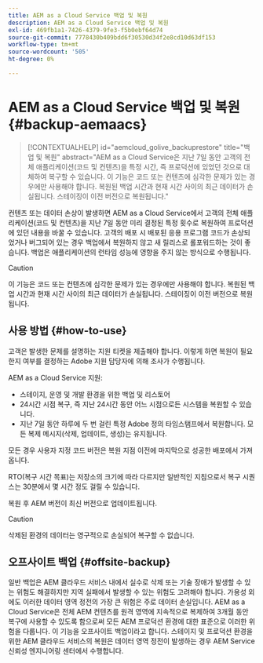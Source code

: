 ```yaml
---
title: AEM as a Cloud Service 백업 및 복원
description: AEM as a Cloud Service 백업 및 복원
exl-id: 469fb1a1-7426-4379-9fe3-f5b0ebf64d74
source-git-commit: 7778430b409bdd6f30530d34f2e8cd10d63df153
workflow-type: tm+mt
source-wordcount: '505'
ht-degree: 0%

---
```


# AEM as a Cloud Service 백업 및 복원 {#backup-aemaacs}

>[!CONTEXTUALHELP]
>id="aemcloud_golive_backuprestore"
>title="백업 및 복원"
>abstract="AEM as a Cloud Service은 지난 7일 동안 고객의 전체 애플리케이션(코드 및 컨텐츠)을 특정 시간, 즉 프로덕션에 있었던 것으로 대체하여 복구할 수 있습니다. 이 기능은 코드 또는 컨텐츠에 심각한 문제가 있는 경우에만 사용해야 합니다. 복원된 백업 시간과 현재 시간 사이의 최근 데이터가 손실됩니다. 스테이징이 이전 버전으로 복원됩니다."

컨텐츠 또는 데이터 손상이 발생하면 AEM as a Cloud Service에서 고객의 전체 애플리케이션(코드 및 컨텐츠)을 지난 7일 동안 미리 결정된 특정 횟수로 복원하여 프로덕션에 있던 내용을 바꿀 수 있습니다.
고객의 배포 시 배포된 응용 프로그램 코드가 손상되었거나 버그되어 있는 경우 백업에서 복원하지 않고 새 릴리스로 롤포워드하는 것이 좋습니다. 백업은 애플리케이션의 런타임 성능에 영향을 주지 않는 방식으로 수행됩니다.

>[!CAUTION]
>
>이 기능은 코드 또는 컨텐츠에 심각한 문제가 있는 경우에만 사용해야 합니다. 복원된 백업 시간과 현재 시간 사이의 최근 데이터가 손실됩니다. 스테이징이 이전 버전으로 복원됩니다.

## 사용 방법 {#how-to-use}

고객은 발생한 문제를 설명하는 지원 티켓을 제출해야 합니다. 이렇게 하면 복원이 필요한지 여부를 결정하는 Adobe 지원 담당자에 의해 조사가 수행됩니다.

AEM as a Cloud Service 지원:

* 스테이지, 운영 및 개발 환경을 위한 백업 및 리스토어
* 24시간 시점 복구, 즉 지난 24시간 동안 어느 시점으로든 시스템을 복원할 수 있습니다.
* 지난 7일 동안 하루에 두 번 걸린 특정 Adobe 정의 타임스탬프에서 복원합니다.  모든 복제 메시지(삭제, 업데이트, 생성)는 유지됩니다.

모든 경우 사용자 지정 코드 버전은 복원 지점 이전에 마지막으로 성공한 배포에서 가져옵니다.

RTO(복구 시간 목표)는 저장소의 크기에 따라 다르지만 일반적인 지침으로서 복구 시퀀스는 30분에서 몇 시간 정도 걸릴 수 있습니다.

복원 후 AEM 버전이 최신 버전으로 업데이트됩니다.

>[!CAUTION]
>
>삭제된 환경의 데이터는 영구적으로 손실되어 복구할 수 없습니다.

## 오프사이트 백업 {#offsite-backup}

일반 백업은 AEM 클라우드 서비스 내에서 실수로 삭제 또는 기술 장애가 발생할 수 있는 위험도 해결하지만 지역 실패에서 발생할 수 있는 위험도 고려해야 합니다. 가용성 외에도 이러한 데이터 영역 정전의 가장 큰 위험은 주로 데이터 손실입니다.
AEM as a Cloud Service은 전체 AEM 컨텐츠를 원격 영역에 지속적으로 복제하여 3개월 동안 복구에 사용할 수 있도록 함으로써 모든 AEM 프로덕션 환경에 대한 표준으로 이러한 위험을 다룹니다. 이 기능을 오프사이트 백업이라고 합니다.
스테이지 및 프로덕션 환경을 위한 AEM 클라우드 서비스의 복원은 데이터 영역 정전이 발생하는 경우 AEM Service 신뢰성 엔지니어링 센터에서 수행합니다.
